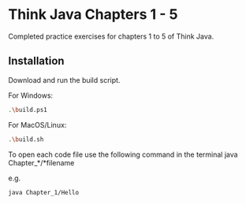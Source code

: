 # Think Java Chapters 1 - 5

Completed practice exercises for chapters 1 to 5 of Think Java.

## Installation

Download and run the build script.

For Windows:

```bash
.\build.ps1
```

For MacOS/Linux:

```bash
.\build.sh
```

To open each code file use the following command in the terminal java Chapter_*/*filename

e.g.

```bash
java Chapter_1/Hello
```
